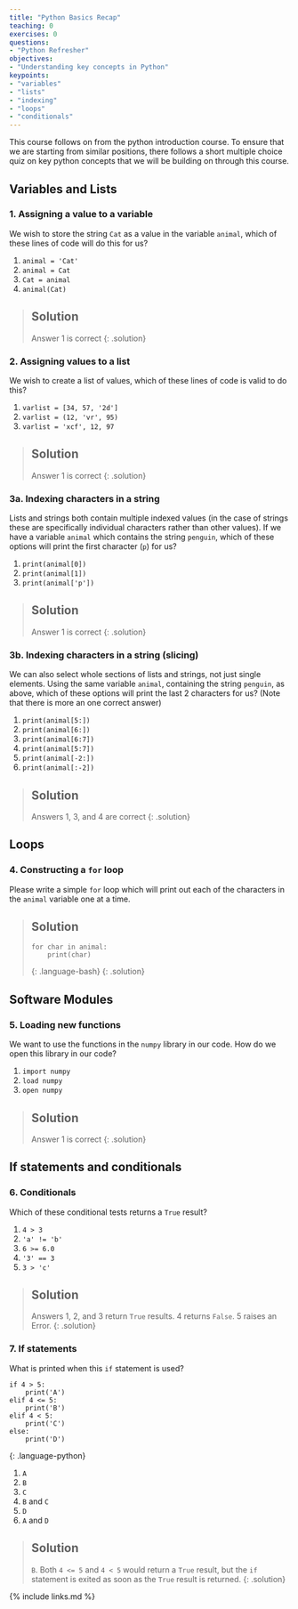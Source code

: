 ```yaml
---
title: "Python Basics Recap"
teaching: 0
exercises: 0
questions:
- "Python Refresher"
objectives:
- "Understanding key concepts in Python"
keypoints:
- "variables"
- "lists"
- "indexing"
- "loops"
- "conditionals"
---
```


This course follows on from the python introduction course. To ensure that we are starting from similar positions, there follows a short multiple choice quiz on key python concepts that we will be building on through this course.

## Variables and Lists

### 1. Assigning a value to a variable
We wish to store the string `Cat` as a value in the variable `animal`, which of these lines of code will do this for us?
1. `animal = 'Cat'`
2. `animal = Cat`
3. `Cat = animal`
4. `animal(Cat)`

> ## Solution
> Answer 1 is correct
{: .solution}

### 2. Assigning values to a list
We wish to create a list of values, which of these lines of code is valid to do this?
1. `varlist = [34, 57, '2d']`
2. `varlist = (12, 'vr', 95)`
3. `varlist = 'xcf', 12, 97`

> ## Solution
> Answer 1 is correct
{: .solution}

### 3a. Indexing characters in a string
Lists and strings both contain multiple indexed values (in the case of strings these are specifically individual characters rather than other values). If we have a variable `animal` which contains the string `penguin`, which of these options will print the first character (`p`) for us?
1. `print(animal[0])`
2. `print(animal[1])`
2. `print(animal['p'])`

> ## Solution
> Answer 1 is correct
{: .solution}


### 3b. Indexing characters in a string (slicing)
We can also select whole sections of lists and strings, not just single elements. Using the same variable `animal`, containing the string `penguin`, as above, which of these options will print the last 2 characters for us? (Note that there is more an one correct answer)
1. `print(animal[5:])`
2. `print(animal[6:])`
2. `print(animal[6:7])`
3. `print(animal[5:7])`
4. `print(animal[-2:])`
5. `print(animal[:-2])`

> ## Solution
> Answers 1, 3, and 4 are correct
{: .solution}


## Loops

### 4. Constructing a `for` loop
Please write a simple `for` loop which will print out each of the characters in the `animal` variable one at a time.

> ## Solution
> ~~~
> for char in animal:
>     print(char)
> ~~~
> {: .language-bash}
{: .solution}

## Software Modules

### 5. Loading new functions
We want to use the functions in the `numpy` library in our code. How do we open this library in our code?
1. `import numpy`
2. `load numpy`
3. `open numpy`

> ## Solution
> Answer 1 is correct
{: .solution}

## If statements and conditionals

### 6. Conditionals
Which of these conditional tests returns a `True` result?
1. `4 > 3`
2. `'a' != 'b'`
3. `6 >= 6.0`
4. `'3' == 3`
5. `3 > 'c'`

> ## Solution
> Answers 1, 2, and 3 return `True` results. 4 returns `False`. 5 raises an Error.
{: .solution}

### 7. If statements
What is printed when this `if` statement is used?
~~~
if 4 > 5:
    print('A')
elif 4 <= 5:
    print('B')
elif 4 < 5:
    print('C')
else:
    print('D')
~~~
{: .language-python}
1. `A`
2. `B`
3. `C`
4. `B` and `C`
5. `D`
6. `A` and `D`

> ## Solution
> `B`. Both `4 <= 5` and `4 < 5` would return a `True` result, but the `if` statement is exited as soon as the `True` result is returned.
{: .solution}

{% include links.md %}

